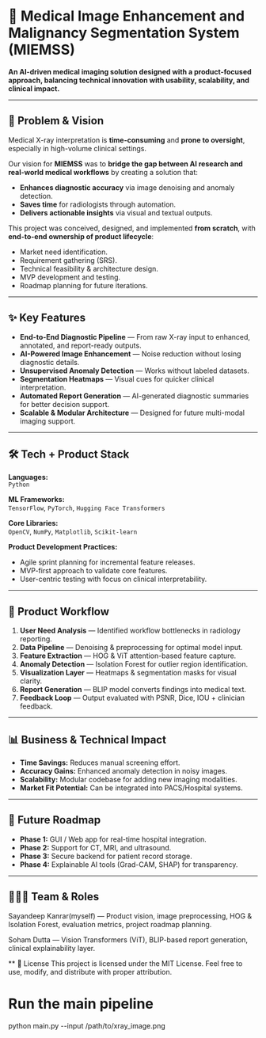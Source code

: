 # 🩻 Medical Image Enhancement and Malignancy Segmentation System (MIEMSS)

**An AI-driven medical imaging solution designed with a product-focused approach, balancing technical innovation with usability, scalability, and clinical impact.**

---

## 📌 Problem & Vision
Medical X-ray interpretation is **time-consuming** and **prone to oversight**, especially in high-volume clinical settings.  

Our vision for **MIEMSS** was to **bridge the gap between AI research and real-world medical workflows** by creating a solution that:
- **Enhances diagnostic accuracy** via image denoising and anomaly detection.
- **Saves time** for radiologists through automation.
- **Delivers actionable insights** via visual and textual outputs.

This project was conceived, designed, and implemented **from scratch**, with **end-to-end ownership of product lifecycle**:
- Market need identification.
- Requirement gathering (SRS).
- Technical feasibility & architecture design.
- MVP development and testing.
- Roadmap planning for future iterations.

---

## ✨ Key Features
- **End-to-End Diagnostic Pipeline** — From raw X-ray input to enhanced, annotated, and report-ready outputs.
- **AI-Powered Image Enhancement** — Noise reduction without losing diagnostic details.
- **Unsupervised Anomaly Detection** — Works without labeled datasets.
- **Segmentation Heatmaps** — Visual cues for quicker clinical interpretation.
- **Automated Report Generation** — AI-generated diagnostic summaries for better decision support.
- **Scalable & Modular Architecture** — Designed for future multi-modal imaging support.

---

## 🛠️ Tech + Product Stack
**Languages:**  
`Python`  

**ML Frameworks:**  
`TensorFlow`, `PyTorch`, `Hugging Face Transformers`  

**Core Libraries:**  
`OpenCV`, `NumPy`, `Matplotlib`, `Scikit-learn`  

**Product Development Practices:**
- Agile sprint planning for incremental feature releases.
- MVP-first approach to validate core features.
- User-centric testing with focus on clinical interpretability.

---

## 📂 Product Workflow
1. **User Need Analysis** — Identified workflow bottlenecks in radiology reporting.  
2. **Data Pipeline** — Denoising & preprocessing for optimal model input.  
3. **Feature Extraction** — HOG & ViT attention-based feature capture.  
4. **Anomaly Detection** — Isolation Forest for outlier region identification.  
5. **Visualization Layer** — Heatmaps & segmentation masks for visual clarity.  
6. **Report Generation** — BLIP model converts findings into medical text.  
7. **Feedback Loop** — Output evaluated with PSNR, Dice, IOU + clinician feedback.

---

## 📊 Business & Technical Impact
- **Time Savings:** Reduces manual screening effort.
- **Accuracy Gains:** Enhanced anomaly detection in noisy images.
- **Scalability:** Modular codebase for adding new imaging modalities.
- **Market Fit Potential:** Can be integrated into PACS/Hospital systems.

---

## 🚀 Future Roadmap
- **Phase 1:** GUI / Web app for real-time hospital integration.
- **Phase 2:** Support for CT, MRI, and ultrasound.
- **Phase 3:** Secure backend for patient record storage.
- **Phase 4:** Explainable AI tools (Grad-CAM, SHAP) for transparency.

---
## 🧑‍🤝‍🧑 Team & Roles
Sayandeep Kanrar(myself) — Product vision, image preprocessing, HOG & Isolation Forest, evaluation metrics, project roadmap planning.

Soham Dutta — Vision Transformers (ViT), BLIP-based report generation, clinical explainability layer.

** 📄 License
This project is licensed under the MIT License.
Feel free to use, modify, and distribute with proper attribution.


# Run the main pipeline
python main.py --input /path/to/xray_image.png
